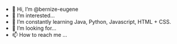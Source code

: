 - 👋 Hi, I’m @bernize-eugene
- 👀 I’m interested...
- 🌱 I’m constantly learning Java, Python, Javascript, HTML + CSS.
- 💞️ I’m looking for...
- 📫 How to reach me ...

<!---
bernizee/bernizee is a ✨ special ✨ repository because its `README.md` (this file) appears on your GitHub profile.
You can click the Preview link to take a look at your changes.
--->
